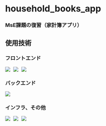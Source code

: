 # household_books_app
### MsE課題の復習（家計簿アプリ）

## 使用技術

### フロントエンド
<div style="display: flex; gap: 10px;">
    <img src="https://img.shields.io/badge/-Next.js-000000.svg?logo=next.js&style=for-the-badge">
    <img src="https://img.shields.io/badge/-Typescript-007ACC.svg?logo=typescript&style=for-the-badge">
    <img src="https://img.shields.io/badge/-React-61DAFB.svg?logo=react&style=for-the-badge">
</div>

### バックエンド
<div style="display: flex; gap: 10px;">
    <img src="https://img.shields.io/badge/-Express.js-4FC08D.svg?logo=Express.js&style=for-the-badge">
</div>

### インフラ、その他
<div style="display: flex; gap: 10px;">
    <img src="https://img.shields.io/badge/-Docker-1488C6.svg?logo=docker&style=for-the-badge">
    <img src="https://img.shields.io/badge/-Github-181717.svg?logo=github&style=for-the-badge">
    <img src="https://img.shields.io/badge/-Firebase-FFCA28.svg?logo=firebase&style=for-the-badge">
</div>